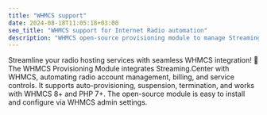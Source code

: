 ```yaml
---
title: "WHMCS support"
date: 2024-08-18T11:05:18+03:00
seo_title: "WHMCS support for Internet Radio automation"
description: "WHMCS open-source provisioning module to manage Streaming.Center radio accounts"
---
```


Streamline your radio hosting services with seamless WHMCS integration! 🚀 The WHMCS Provisioning Module integrates Streaming.Center with WHMCS, automating radio account management, billing, and service controls. It supports auto-provisioning, suspension, termination, and works with WHMCS 8+ and PHP 7+. The open-source module is easy to install and configure via WHMCS admin settings.